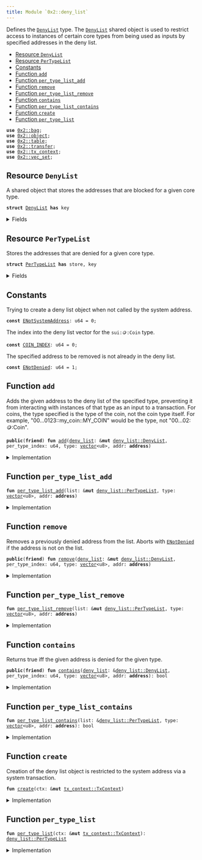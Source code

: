 ```yaml
---
title: Module `0x2::deny_list`
---
```


Defines the <code><a href="../sui-framework/deny_list.md#0x2_deny_list_DenyList">DenyList</a></code> type. The <code><a href="../sui-framework/deny_list.md#0x2_deny_list_DenyList">DenyList</a></code> shared object is used to restrict access to
instances of certain core types from being used as inputs by specified addresses in the deny
list.


-  [Resource `DenyList`](#0x2_deny_list_DenyList)
-  [Resource `PerTypeList`](#0x2_deny_list_PerTypeList)
-  [Constants](#@Constants_0)
-  [Function `add`](#0x2_deny_list_add)
-  [Function `per_type_list_add`](#0x2_deny_list_per_type_list_add)
-  [Function `remove`](#0x2_deny_list_remove)
-  [Function `per_type_list_remove`](#0x2_deny_list_per_type_list_remove)
-  [Function `contains`](#0x2_deny_list_contains)
-  [Function `per_type_list_contains`](#0x2_deny_list_per_type_list_contains)
-  [Function `create`](#0x2_deny_list_create)
-  [Function `per_type_list`](#0x2_deny_list_per_type_list)


<pre><code><b>use</b> <a href="../sui-framework/bag.md#0x2_bag">0x2::bag</a>;
<b>use</b> <a href="../sui-framework/object.md#0x2_object">0x2::object</a>;
<b>use</b> <a href="../sui-framework/table.md#0x2_table">0x2::table</a>;
<b>use</b> <a href="../sui-framework/transfer.md#0x2_transfer">0x2::transfer</a>;
<b>use</b> <a href="../sui-framework/tx_context.md#0x2_tx_context">0x2::tx_context</a>;
<b>use</b> <a href="../sui-framework/vec_set.md#0x2_vec_set">0x2::vec_set</a>;
</code></pre>



<a name="0x2_deny_list_DenyList"></a>

## Resource `DenyList`

A shared object that stores the addresses that are blocked for a given core type.


<pre><code><b>struct</b> <a href="../sui-framework/deny_list.md#0x2_deny_list_DenyList">DenyList</a> <b>has</b> key
</code></pre>



<details>
<summary>Fields</summary>


<dl>
<dt>
<code>id: <a href="../sui-framework/object.md#0x2_object_UID">object::UID</a></code>
</dt>
<dd>

</dd>
<dt>
<code>lists: <a href="../sui-framework/bag.md#0x2_bag_Bag">bag::Bag</a></code>
</dt>
<dd>
 The individual deny lists.
</dd>
</dl>


</details>

<a name="0x2_deny_list_PerTypeList"></a>

## Resource `PerTypeList`

Stores the addresses that are denied for a given core type.


<pre><code><b>struct</b> <a href="../sui-framework/deny_list.md#0x2_deny_list_PerTypeList">PerTypeList</a> <b>has</b> store, key
</code></pre>



<details>
<summary>Fields</summary>


<dl>
<dt>
<code>id: <a href="../sui-framework/object.md#0x2_object_UID">object::UID</a></code>
</dt>
<dd>

</dd>
<dt>
<code>denied_count: <a href="../sui-framework/table.md#0x2_table_Table">table::Table</a>&lt;<b>address</b>, u64&gt;</code>
</dt>
<dd>
 Number of object types that have been banned for a given address.
 Used to quickly skip checks for most addresses.
</dd>
<dt>
<code>denied_addresses: <a href="../sui-framework/table.md#0x2_table_Table">table::Table</a>&lt;<a href="../move-stdlib/vector.md#0x1_vector">vector</a>&lt;u8&gt;, <a href="../sui-framework/vec_set.md#0x2_vec_set_VecSet">vec_set::VecSet</a>&lt;<b>address</b>&gt;&gt;</code>
</dt>
<dd>
 Set of addresses that are banned for a given type.
 For example with <code>sui::coin::Coin</code>: If addresses A and B are banned from using
 "0...0123::my_coin::MY_COIN", this will be "0...0123::my_coin::MY_COIN" -> {A, B}.
</dd>
</dl>


</details>

<a name="@Constants_0"></a>

## Constants


<a name="0x2_deny_list_ENotSystemAddress"></a>

Trying to create a deny list object when not called by the system address.


<pre><code><b>const</b> <a href="../sui-framework/deny_list.md#0x2_deny_list_ENotSystemAddress">ENotSystemAddress</a>: u64 = 0;
</code></pre>



<a name="0x2_deny_list_COIN_INDEX"></a>

The index into the deny list vector for the <code>sui::coin::Coin</code> type.


<pre><code><b>const</b> <a href="../sui-framework/deny_list.md#0x2_deny_list_COIN_INDEX">COIN_INDEX</a>: u64 = 0;
</code></pre>



<a name="0x2_deny_list_ENotDenied"></a>

The specified address to be removed is not already in the deny list.


<pre><code><b>const</b> <a href="../sui-framework/deny_list.md#0x2_deny_list_ENotDenied">ENotDenied</a>: u64 = 1;
</code></pre>



<a name="0x2_deny_list_add"></a>

## Function `add`

Adds the given address to the deny list of the specified type, preventing it
from interacting with instances of that type as an input to a transaction. For coins,
the type specified is the type of the coin, not the coin type itself. For example,
"00...0123::my_coin::MY_COIN" would be the type, not "00...02::coin::Coin".


<pre><code><b>public</b>(<b>friend</b>) <b>fun</b> <a href="../sui-framework/deny_list.md#0x2_deny_list_add">add</a>(<a href="../sui-framework/deny_list.md#0x2_deny_list">deny_list</a>: &<b>mut</b> <a href="../sui-framework/deny_list.md#0x2_deny_list_DenyList">deny_list::DenyList</a>, per_type_index: u64, type: <a href="../move-stdlib/vector.md#0x1_vector">vector</a>&lt;u8&gt;, addr: <b>address</b>)
</code></pre>



<details>
<summary>Implementation</summary>


<pre><code><b>public</b>(package) <b>fun</b> <a href="../sui-framework/deny_list.md#0x2_deny_list_add">add</a>(
    <a href="../sui-framework/deny_list.md#0x2_deny_list">deny_list</a>: &<b>mut</b> <a href="../sui-framework/deny_list.md#0x2_deny_list_DenyList">DenyList</a>,
    per_type_index: u64,
    `type`: <a href="../move-stdlib/vector.md#0x1_vector">vector</a>&lt;u8&gt;,
    addr: <b>address</b>,
) {
    <b>let</b> bag_entry: &<b>mut</b> <a href="../sui-framework/deny_list.md#0x2_deny_list_PerTypeList">PerTypeList</a> = &<b>mut</b> <a href="../sui-framework/deny_list.md#0x2_deny_list">deny_list</a>.lists[per_type_index];
    bag_entry.<a href="../sui-framework/deny_list.md#0x2_deny_list_per_type_list_add">per_type_list_add</a>(`type`, addr)
}
</code></pre>



</details>

<a name="0x2_deny_list_per_type_list_add"></a>

## Function `per_type_list_add`



<pre><code><b>fun</b> <a href="../sui-framework/deny_list.md#0x2_deny_list_per_type_list_add">per_type_list_add</a>(list: &<b>mut</b> <a href="../sui-framework/deny_list.md#0x2_deny_list_PerTypeList">deny_list::PerTypeList</a>, type: <a href="../move-stdlib/vector.md#0x1_vector">vector</a>&lt;u8&gt;, addr: <b>address</b>)
</code></pre>



<details>
<summary>Implementation</summary>


<pre><code><b>fun</b> <a href="../sui-framework/deny_list.md#0x2_deny_list_per_type_list_add">per_type_list_add</a>(
    list: &<b>mut</b> <a href="../sui-framework/deny_list.md#0x2_deny_list_PerTypeList">PerTypeList</a>,
    `type`: <a href="../move-stdlib/vector.md#0x1_vector">vector</a>&lt;u8&gt;,
    addr: <b>address</b>,
) {
    <b>if</b> (!list.denied_addresses.<a href="../sui-framework/deny_list.md#0x2_deny_list_contains">contains</a>(`type`)) {
        list.denied_addresses.<a href="../sui-framework/deny_list.md#0x2_deny_list_add">add</a>(`type`, <a href="../sui-framework/vec_set.md#0x2_vec_set_empty">vec_set::empty</a>());
    };
    <b>let</b> denied_addresses = &<b>mut</b> list.denied_addresses[`type`];
    <b>let</b> already_denied = denied_addresses.<a href="../sui-framework/deny_list.md#0x2_deny_list_contains">contains</a>(&addr);
    <b>if</b> (already_denied) <b>return</b>;

    denied_addresses.insert(addr);
    <b>if</b> (!list.denied_count.<a href="../sui-framework/deny_list.md#0x2_deny_list_contains">contains</a>(addr)) {
        list.denied_count.<a href="../sui-framework/deny_list.md#0x2_deny_list_add">add</a>(addr, 0);
    };
    <b>let</b> denied_count = &<b>mut</b> list.denied_count[addr];
    *denied_count = *denied_count + 1;
}
</code></pre>



</details>

<a name="0x2_deny_list_remove"></a>

## Function `remove`

Removes a previously denied address from the list.
Aborts with <code><a href="../sui-framework/deny_list.md#0x2_deny_list_ENotDenied">ENotDenied</a></code> if the address is not on the list.


<pre><code><b>public</b>(<b>friend</b>) <b>fun</b> <a href="../sui-framework/deny_list.md#0x2_deny_list_remove">remove</a>(<a href="../sui-framework/deny_list.md#0x2_deny_list">deny_list</a>: &<b>mut</b> <a href="../sui-framework/deny_list.md#0x2_deny_list_DenyList">deny_list::DenyList</a>, per_type_index: u64, type: <a href="../move-stdlib/vector.md#0x1_vector">vector</a>&lt;u8&gt;, addr: <b>address</b>)
</code></pre>



<details>
<summary>Implementation</summary>


<pre><code><b>public</b>(package) <b>fun</b> <a href="../sui-framework/deny_list.md#0x2_deny_list_remove">remove</a>(
    <a href="../sui-framework/deny_list.md#0x2_deny_list">deny_list</a>: &<b>mut</b> <a href="../sui-framework/deny_list.md#0x2_deny_list_DenyList">DenyList</a>,
    per_type_index: u64,
    `type`: <a href="../move-stdlib/vector.md#0x1_vector">vector</a>&lt;u8&gt;,
    addr: <b>address</b>,
) {
    <a href="../sui-framework/deny_list.md#0x2_deny_list_per_type_list_remove">per_type_list_remove</a>(&<b>mut</b> <a href="../sui-framework/deny_list.md#0x2_deny_list">deny_list</a>.lists[per_type_index], `type`, addr)
}
</code></pre>



</details>

<a name="0x2_deny_list_per_type_list_remove"></a>

## Function `per_type_list_remove`



<pre><code><b>fun</b> <a href="../sui-framework/deny_list.md#0x2_deny_list_per_type_list_remove">per_type_list_remove</a>(list: &<b>mut</b> <a href="../sui-framework/deny_list.md#0x2_deny_list_PerTypeList">deny_list::PerTypeList</a>, type: <a href="../move-stdlib/vector.md#0x1_vector">vector</a>&lt;u8&gt;, addr: <b>address</b>)
</code></pre>



<details>
<summary>Implementation</summary>


<pre><code><b>fun</b> <a href="../sui-framework/deny_list.md#0x2_deny_list_per_type_list_remove">per_type_list_remove</a>(
    list: &<b>mut</b> <a href="../sui-framework/deny_list.md#0x2_deny_list_PerTypeList">PerTypeList</a>,
    `type`: <a href="../move-stdlib/vector.md#0x1_vector">vector</a>&lt;u8&gt;,
    addr: <b>address</b>,
) {
    <b>let</b> denied_addresses = &<b>mut</b> list.denied_addresses[`type`];
    <b>assert</b>!(denied_addresses.<a href="../sui-framework/deny_list.md#0x2_deny_list_contains">contains</a>(&addr), <a href="../sui-framework/deny_list.md#0x2_deny_list_ENotDenied">ENotDenied</a>);
    denied_addresses.<a href="../sui-framework/deny_list.md#0x2_deny_list_remove">remove</a>(&addr);
    <b>let</b> denied_count = &<b>mut</b> list.denied_count[addr];
    *denied_count = *denied_count - 1;
    <b>if</b> (*denied_count == 0) {
        list.denied_count.<a href="../sui-framework/deny_list.md#0x2_deny_list_remove">remove</a>(addr);
    }
}
</code></pre>



</details>

<a name="0x2_deny_list_contains"></a>

## Function `contains`

Returns true iff the given address is denied for the given type.


<pre><code><b>public</b>(<b>friend</b>) <b>fun</b> <a href="../sui-framework/deny_list.md#0x2_deny_list_contains">contains</a>(<a href="../sui-framework/deny_list.md#0x2_deny_list">deny_list</a>: &<a href="../sui-framework/deny_list.md#0x2_deny_list_DenyList">deny_list::DenyList</a>, per_type_index: u64, type: <a href="../move-stdlib/vector.md#0x1_vector">vector</a>&lt;u8&gt;, addr: <b>address</b>): bool
</code></pre>



<details>
<summary>Implementation</summary>


<pre><code><b>public</b>(package) <b>fun</b> <a href="../sui-framework/deny_list.md#0x2_deny_list_contains">contains</a>(
    <a href="../sui-framework/deny_list.md#0x2_deny_list">deny_list</a>: &<a href="../sui-framework/deny_list.md#0x2_deny_list_DenyList">DenyList</a>,
    per_type_index: u64,
    `type`: <a href="../move-stdlib/vector.md#0x1_vector">vector</a>&lt;u8&gt;,
    addr: <b>address</b>,
): bool {
    <a href="../sui-framework/deny_list.md#0x2_deny_list_per_type_list_contains">per_type_list_contains</a>(&<a href="../sui-framework/deny_list.md#0x2_deny_list">deny_list</a>.lists[per_type_index], `type`, addr)
}
</code></pre>



</details>

<a name="0x2_deny_list_per_type_list_contains"></a>

## Function `per_type_list_contains`



<pre><code><b>fun</b> <a href="../sui-framework/deny_list.md#0x2_deny_list_per_type_list_contains">per_type_list_contains</a>(list: &<a href="../sui-framework/deny_list.md#0x2_deny_list_PerTypeList">deny_list::PerTypeList</a>, type: <a href="../move-stdlib/vector.md#0x1_vector">vector</a>&lt;u8&gt;, addr: <b>address</b>): bool
</code></pre>



<details>
<summary>Implementation</summary>


<pre><code><b>fun</b> <a href="../sui-framework/deny_list.md#0x2_deny_list_per_type_list_contains">per_type_list_contains</a>(
    list: &<a href="../sui-framework/deny_list.md#0x2_deny_list_PerTypeList">PerTypeList</a>,
    `type`: <a href="../move-stdlib/vector.md#0x1_vector">vector</a>&lt;u8&gt;,
    addr: <b>address</b>,
): bool {
    <b>if</b> (!list.denied_count.<a href="../sui-framework/deny_list.md#0x2_deny_list_contains">contains</a>(addr)) <b>return</b> <b>false</b>;

    <b>let</b> denied_count = &list.denied_count[addr];
    <b>if</b> (*denied_count == 0) <b>return</b> <b>false</b>;

    <b>if</b> (!list.denied_addresses.<a href="../sui-framework/deny_list.md#0x2_deny_list_contains">contains</a>(`type`)) <b>return</b> <b>false</b>;

    <b>let</b> denied_addresses = &list.denied_addresses[`type`];
    denied_addresses.<a href="../sui-framework/deny_list.md#0x2_deny_list_contains">contains</a>(&addr)
}
</code></pre>



</details>

<a name="0x2_deny_list_create"></a>

## Function `create`

Creation of the deny list object is restricted to the system address
via a system transaction.


<pre><code><b>fun</b> <a href="../sui-framework/deny_list.md#0x2_deny_list_create">create</a>(ctx: &<b>mut</b> <a href="../sui-framework/tx_context.md#0x2_tx_context_TxContext">tx_context::TxContext</a>)
</code></pre>



<details>
<summary>Implementation</summary>


<pre><code><b>fun</b> <a href="../sui-framework/deny_list.md#0x2_deny_list_create">create</a>(ctx: &<b>mut</b> TxContext) {
    <b>assert</b>!(ctx.sender() == @0x0, <a href="../sui-framework/deny_list.md#0x2_deny_list_ENotSystemAddress">ENotSystemAddress</a>);

    <b>let</b> <b>mut</b> lists = <a href="../sui-framework/bag.md#0x2_bag_new">bag::new</a>(ctx);
    lists.<a href="../sui-framework/deny_list.md#0x2_deny_list_add">add</a>(<a href="../sui-framework/deny_list.md#0x2_deny_list_COIN_INDEX">COIN_INDEX</a>, <a href="../sui-framework/deny_list.md#0x2_deny_list_per_type_list">per_type_list</a>(ctx));
    <b>let</b> deny_list_object = <a href="../sui-framework/deny_list.md#0x2_deny_list_DenyList">DenyList</a> {
        id: <a href="../sui-framework/object.md#0x2_object_sui_deny_list_object_id">object::sui_deny_list_object_id</a>(),
        lists,
    };
    <a href="../sui-framework/transfer.md#0x2_transfer_share_object">transfer::share_object</a>(deny_list_object);
}
</code></pre>



</details>

<a name="0x2_deny_list_per_type_list"></a>

## Function `per_type_list`



<pre><code><b>fun</b> <a href="../sui-framework/deny_list.md#0x2_deny_list_per_type_list">per_type_list</a>(ctx: &<b>mut</b> <a href="../sui-framework/tx_context.md#0x2_tx_context_TxContext">tx_context::TxContext</a>): <a href="../sui-framework/deny_list.md#0x2_deny_list_PerTypeList">deny_list::PerTypeList</a>
</code></pre>



<details>
<summary>Implementation</summary>


<pre><code><b>fun</b> <a href="../sui-framework/deny_list.md#0x2_deny_list_per_type_list">per_type_list</a>(ctx: &<b>mut</b> TxContext): <a href="../sui-framework/deny_list.md#0x2_deny_list_PerTypeList">PerTypeList</a> {
    <a href="../sui-framework/deny_list.md#0x2_deny_list_PerTypeList">PerTypeList</a> {
        id: <a href="../sui-framework/object.md#0x2_object_new">object::new</a>(ctx),
        denied_count: <a href="../sui-framework/table.md#0x2_table_new">table::new</a>(ctx),
        denied_addresses: <a href="../sui-framework/table.md#0x2_table_new">table::new</a>(ctx),
    }
}
</code></pre>



</details>
